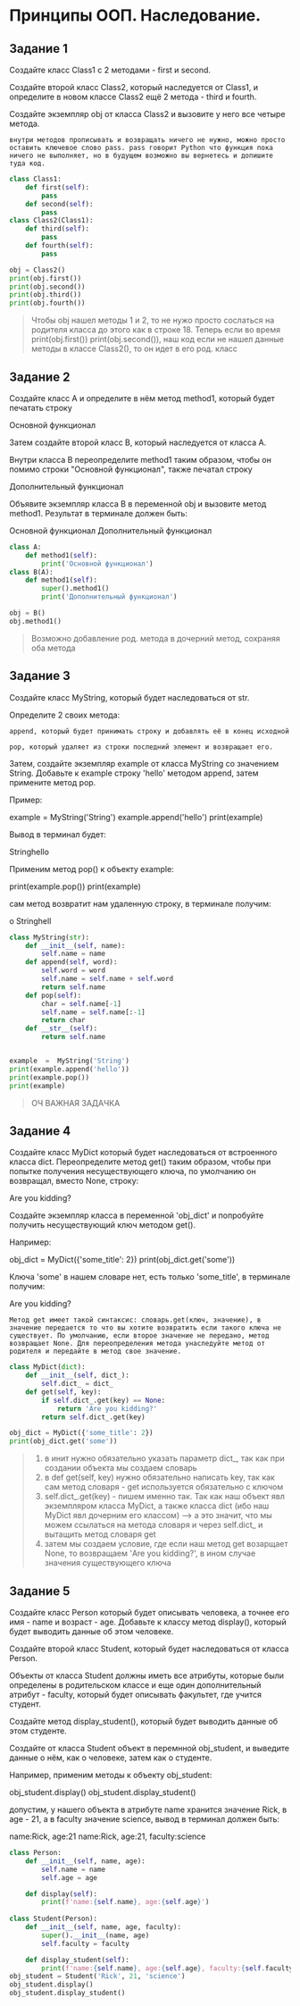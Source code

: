 # Принципы ООП. Наследование.

## Задание 1

Создайте класс Class1 с 2 методами - first и second.

Создайте второй класс Class2, который наследуется от Class1, и определите в новом классе Class2 ещё 2 метода - third и fourth.

Создайте экземпляр obj от класса Class2 и вызовите у него все четыре метода.

    внутри методов прописывать и возвращать ничего не нужно, можно просто оставить ключевое слово pass. pass говорит Python что функция пока ничего не выполняет, но в будущем возможно вы вернетесь и допишите туда код.
```py
class Class1:
    def first(self):
        pass
    def second(self):
        pass
class Class2(Class1):
    def third(self):
        pass
    def fourth(self):
        pass

obj = Class2()
print(obj.first()) 
print(obj.second()) 
print(obj.third()) 
print(obj.fourth()) 
```
> Чтобы obj нашел методы 1 и 2, то не нужо просто сослаться на родителя класса до этого как в строке 18. Теперь если во время print(obj.first()) 
print(obj.second()), наш код если не нашел данные методы в классе Class2(), то он идет в его род. класс

## Задание 2

Создайте класс A и определите в нём метод method1, который будет печатать строку

Основной функционал

Затем создайте второй класс B, который наследуется от класса A.

Внутри класса B переопределите method1 таким образом, чтобы он помимо строки "Основной функционал", также печатал строку

Дополнительный функционал

Объявите экземпляр класса B в переменной obj и вызовите метод method1. Результат в терминале должен быть:

Основной функционал 
Дополнительный функционал 

```py
class A:
    def method1(self):
        print('Основной функционал')
class B(A):
    def method1(self):
        super().method1()
        print('Дополнительный функционал')

obj = B()
obj.method1()
```
> Возможно добавление род. метода в дочерний метод, сохраняя оба метода


## Задание 3

Создайте класс MyString, который будет наследоваться от str.

Определите 2 своих метода:

    append, который будет принимать строку и добавлять её в конец исходной

    pop, который удаляет из строки последний элемент и возвращает его.

Затем, создайте экземпляр example от класса MyString со значением String. Добавьте к example строку 'hello' методом append, затем примените метод pop.

Пример:

example = MyString('String') 
example.append('hello') 
print(example) 

Вывод в терминал будет:

Stringhello 

Применим метод pop() к объекту example:

print(example.pop()) 
print(example) 

cам метод возвратит нам удаленную строку, в терминале получим:

o 
Stringhell 

```py
class MyString(str):
    def __init__(self, name):
        self.name = name
    def append(self, word):
        self.word = word
        self.name = self.name + self.word
        return self.name
    def pop(self):
        char = self.name[-1]
        self.name = self.name[:-1]
        return char
    def __str__(self):
        return self.name


example  =  MyString('String') 
print(example.append('hello'))
print(example.pop()) 
print(example)
```
> ОЧ ВАЖНАЯ ЗАДАЧКА

## Задание 4

Создайте класс MyDict который будет наследоваться от встроенного класса dict. Переопределите метод get() таким образом, чтобы при попытке получения несуществующего ключа, по умолчанию он возвращал, вместо None, строку:

Are you kidding?

Создайте экземпляр класса в переменной 'obj_dict' и попробуйте получить несуществующий ключ методом get().

Например:

obj_dict = MyDict({'some_title': 2}) 
print(obj_dict.get('some')) 

Ключа 'some' в нашем словаре нет, есть только 'some_title', в терминале получим:

Are you kidding? 

    Метод get имеет такой синтаксис: словарь.get(ключ, значение), в значение передается то что вы хотите возвратить если такого ключа не существует. По умолчанию, если второе значение не передано, метод возвращает None. Для переопределения метода унаследуйте метод от родителя и передайте в метод свое значение.

```py
class MyDict(dict):
    def __init__(self, dict_):
        self.dict_ = dict_
    def get(self, key):
        if self.dict_.get(key) == None:
            return 'Are you kidding?'
        return self.dict_.get(key)

obj_dict = MyDict({'some_title': 2}) 
print(obj_dict.get('some')) 
```
> 1. в инит нужно обязательно указать параметр dict_, так как при создании объекта мы создаем словарь
> 2. в def get(self, key) нужно обязательно написать key, так как сам метод словаря - get используется обязательно с ключом
> 3. self.dict_.get(key) - пишем именно так. Так как наш объект явл экземпляром класса MyDict, а также класса dict (ибо наш MyDict явл дочерним его классом) --> а это значит, что мы можем ссылаться на метода словаря и через self.dict_ и вытащить метод словаря get
> 4. затем мы создаем условие, где если наш метод get возарщает None, то возвращаем  'Are you kidding?', в ином случае значения существующего ключа

## Задание 5

Создайте класс Person который будет описывать человека, а точнее его имя - name и возраст - age. Добавьте к классу метод display(), который будет выводить данные об этом человеке.

Создайте второй класс Student, который будет наследоваться от класса Person.

Объекты от класса Student должны иметь все атрибуты, которые были определены в родительском классе и еще один дополнительный атрибут - faculty, который будет описывать факультет, где учится студент.

Создайте метод display_student(), который будет выводить данные об этом студенте.

Создайте от класса Student объект в перемнной obj_student, и выведите данные о нём, как о человеке, затем как о студенте.

Например, применим методы к объекту obj_student:

obj_student.display() 
obj_student.display_student() 

допустим, у нашего объекта в атрибуте name хранится значение Rick, в age - 21, а в faculty значение science, вывод в терминал должен быть:

name:Rick, age:21 
name:Rick, age:21, faculty:science 
```py
class Person:
    def __init__(self, name, age):
        self.name = name
        self.age = age

    def display(self):
        print(f'name:{self.name}, age:{self.age}')
    
class Student(Person):
    def __init__(self, name, age, faculty):
        super().__init__(name, age)
        self.faculty = faculty 

    def display_student(self):
        print(f'name:{self.name}, age:{self.age}, faculty:{self.faculty}')
obj_student = Student('Rick', 21, 'science')
obj_student.display() 
obj_student.display_student() 
```


